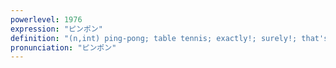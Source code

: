```yaml
---
powerlevel: 1976
expression: "ピンポン"
definition: "(n,int) ping-pong; table tennis; exactly!; surely!; that's it!; (P)"
pronunciation: "ピンポン"
---
```


